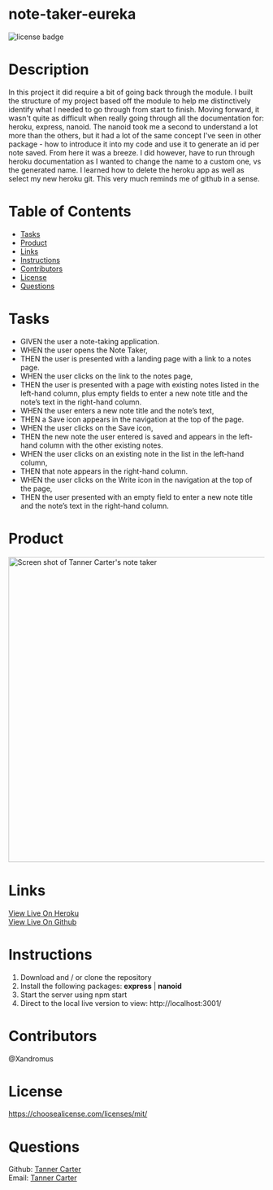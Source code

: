# note-taker-eureka
![license badge](https://img.shields.io/badge/license-MIT-brightgreen)


# Description

In this project it did require a bit of going back through the module. I built the structure of my project based off the module to help me distinctively identify what I needed to go through from start to finish. Moving forward, it wasn't quite as difficult when really going through all the documentation for: heroku, express, nanoid. The nanoid took me a second to understand a lot more than the others, but it had a lot of the same concept I've seen in other package - how to introduce it into my code and use it to generate an id per note saved. From here it was a breeze. I did however, have to run through heroku documentation as I wanted to change the name to a custom one, vs the generated name. I learned how to delete the heroku app as well as select my new heroku git. This very much reminds me of github in a sense. 

# Table of Contents
- [Tasks](#Tasks)
- [Product](#Product)
- [Links](#Links)
- [Instructions](#Instructions)
- [Contributors](#Contributors)
- [License](#license)
- [Questions](#questions)
  

# Tasks

- GIVEN the user a note-taking application.
- WHEN the user opens the Note Taker,
- THEN the user is presented with a landing page with a link to a notes page.
- WHEN the user clicks on the link to the notes page,
- THEN the user is presented with a page with existing notes listed in the left-hand column, plus empty fields to enter a new note title and the note’s text in the right-hand column.
- WHEN the user enters a new note title and the note’s text,
- THEN a Save icon appears in the navigation at the top of the page.
- WHEN the user clicks on the Save icon,
- THEN the new note the user entered is saved and appears in the left-hand column with the other existing notes.
- WHEN the user clicks on an existing note in the list in the left-hand column,
- THEN that note appears in the right-hand column.
- WHEN the user clicks on the Write icon in the navigation at the top of the page,
- THEN the user presented with an empty field to enter a new note title and the note’s text in the right-hand column.

# Product

<img src="https://user-images.githubusercontent.com/80929740/124402525-9c219480-dce5-11eb-829e-d50fb1e538b0.png" width="1200" height="600" alt="Screen shot of Tanner Carter's note taker"/>

# Links

[View Live On Heroku](https://note-taker-eureka.herokuapp.com/) </br>
[View Live On Github](https://tannercarter.github.io/note-taker-eureka/)

# Instructions

1. Download and / or clone the repository
3. Install the following packages: **express** | **nanoid**
5. Start the server using npm start
6. Direct to the local live version to view: http://localhost:3001/

# Contributors
@Xandromus

# License
https://choosealicense.com/licenses/mit/

# Questions

Github: [Tanner Carter](https://github.com/TannerCarter) </br>
Email: [Tanner Carter](Nottoday@gmail.com)
